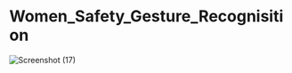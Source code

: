 # Women_Safety_Gesture_Recognisition
![Screenshot (17)](https://github.com/user-attachments/assets/3e620cfc-ed86-4d97-80a1-c356081cfbbf)
